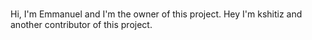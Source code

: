 ###

Hi, I'm Emmanuel and I'm the owner of this project.
Hey I'm kshitiz and another contributor of this project.
